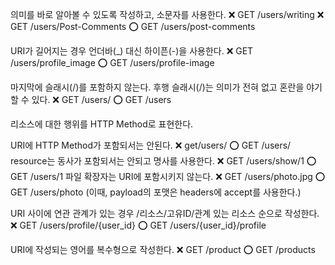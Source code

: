 의미를 바로 알아볼 수 있도록 작성하고, 소문자를 사용한다.
❌ GET /users/writing
❌ GET /users/Post-Comments
⭕ GET /users/post-comments

URI가 길어지는 경우 언더바(_) 대신 하이픈(-)을 사용한다.
❌ GET /users/profile_image
⭕ GET /users/profile-image

마지막에 슬래시(/)를 포함하지 않는다.
후행 슬래시(/)는 의미가 전혀 없고 혼란을 야기할 수 있다.
❌ GET /users/
⭕ GET /users

리소스에 대한 행위를 HTTP Method로 표현한다.

URI에 HTTP Method가 포함되서는 안된다.
❌ get/users/
⭕ GET /users/
resource는 동사가 포함되서는 안되고 명사를 사용한다.
❌ GET /users/show/1
⭕ GET /users/1
파일 확장자는 URI에 포함시키지 않는다.
❌ GET /users/photo.jpg
⭕ GET /users/photo (이때, payload의 포맷은 headers에 accept를 사용한다.)

URI 사이에 연관 관계가 있는 경우 /리소스/고유ID/관계 있는 리소스 순으로 작성한다.
❌ GET /users/profile/{user_id}
⭕ GET /users/{user_id}/profile

URI에 작성되는 영어를 복수형으로 작성한다.
❌ GET /product
⭕ GET /products

